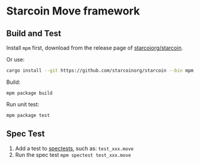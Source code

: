 # Starcoin Move framework


## Build and Test

Install `mpm` first, download from the release page of [starcoiorg/starcoin](https://github.com/starcoinorg/starcoin).

Or use:
```bash
cargo install --git https://github.com/starcoinorg/starcoin --bin mpm
```

Build:

```shell
mpm package build 
```

Run unit test:

```shell
mpm package test
```

## Spec Test

1. Add a test to [spectests](../spectests), such as: `test_xxx.move`
2. Run the spec test `mpm spectest test_xxx.move `